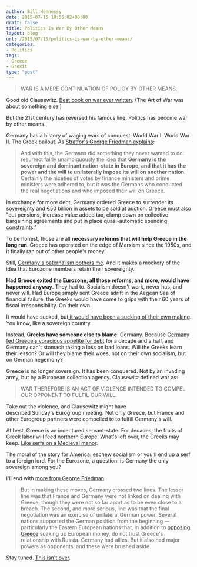 ```yaml
---
author: Bill Hennessy
date: 2015-07-15 10:55:02+00:00
draft: false
title: Politics Is War By Other Means
layout: blog
url: /2015/07/15/politics-is-war-by-other-means/
categories:
- Politics
tags:
- Greece
- Grexit
type: "post"
---
```


> 

> 
> WAR IS A MERE CONTINUATION OF POLICY BY OTHER MEANS.
> 
> 






Good old Clausewitz. [Best book on war ever written](https://www.gutenberg.org/files/1946/1946-h/1946-h.htm#link2HCH0001). (The Art of War was about something else.)





But the 21st century has reversed his famous line. Politics has become war by other means.





Germany has a history of waging wars of conquest. World War I. World War II. The Greek bailout. As [Stratfor's George Friedman explains](https://www.stratfor.com/weekly/empire-strikes-back-germany-and-greek-crisis):





> And with this, the Germans did something they never wanted to do: resurrect fairly unambiguously the idea that **Germany is the sovereign and dominant nation-state in Europe, and that it has the power and the will to unilaterally impose its will on another nation**. Certainly the niceties of votes by finance ministers and prime ministers were adhered to, but it was the Germans who conducted the real negotiations and who imposed their will on Greece.





In exchange for more debt, Germany ordered Greece to surrender its sovereignty and €50 billion in assets to be sold at auction. Greece must also "cut pensions, increase value added tax, clamp down on collective bargaining agreements and put in place quasi-automatic spending constraints."





To be honest, those are all **necessary reforms that will help Greece in the long run**. Greece has operated on the edge of Marxism since the 1950s, and it finally ran out of other people's money.





Still, [Germany's paternalism bothers me](https://hennessysview.com/2015/07/13/chili-palmer/). And it makes a mockery of the idea that Eurozone members retain their sovereignty.





**Had Greece exited the Eurozone, all those reforms, and more, would have happened anyway**. They had to. Socialism doesn't work, never has, and never will. Had Europe simply sent Greece adrift in the Aegean Sea of financial failure, the Greeks would have come to grips with their 60 years of fiscal irresponsibility. On their own.





It would have sucked, but[ it would have been a sucking of their own making](https://hennessysview.com/2015/07/05/greece-rejects-central-banksters/). You know, like a sovereign country.





Instead, **Greeks have someone else to blame**: Germany. Because [Germany fed Greece's voracious appetite for debt](https://hennessysview.com/2015/07/06/a-dangerous-misunderstanding-of-debt/) for a decade and a half, and Germany can't stomach taking a loss on bad loans. Will the Greeks learn their lesson? Or will they blame their woes, not on their own socialism, but on German hegemony?





Greece is no longer sovereign. It has been conquered. Not by an invading army, but by a European collection agency. Clausewitz defined war as:





> 

> 
> WAR THEREFORE IS AN ACT OF VIOLENCE INTENDED TO COMPEL OUR OPPONENT TO FULFIL OUR WILL.
> 
> 






Take out the violence, and Clausewitz might have described Sunday's Eurogroup meeting. Not only Greece, but France and other Eurogroup partners were compelled to to fulfill Germany's will.





At best, Greece is an indentured servant-state. For decades, the fruits of Greek labor will feed northern Europe. What's left over, the Greeks may keep. [Like serfs on a Medieval manor](https://www.medieval-life-and-times.info/medieval-life/medieval-serfs.htm).





The moral of the story for America: eschew socialism or you'll end up a serf to a foreign lord. For the Eurozone, a question: is Germany the only sovereign among you?





I'll end with [more from George Friedman](https://www.stratfor.com/weekly/empire-strikes-back-germany-and-greek-crisis):





> 

> 
> But in making these moves, Germany crossed two lines. The lesser line was that France and Germany were not linked on dealing with Greece, though they were not so far apart as to be even close to a breach. The second, and more serious, line was that the final negotiation was an exercise of unilateral German power. Several nations supported the German position from the beginning — particularly the Eastern European nations that, in addition to [opposing Greece](https://www.stratfor.com/weekly/greek-vote-and-eu-miscalculation) soaking up European money, do not trust Greece's relationship with Russia. Germany had allies. But it also had major powers as opponents, and these were brushed aside.
> 
> 






Stay tuned. [This isn't over](https://www.zerohedge.com/news/2015-07-14/imf-declares-war-germany-secret-report-lagarde-says-greece-will-need-massive-debt-re).
